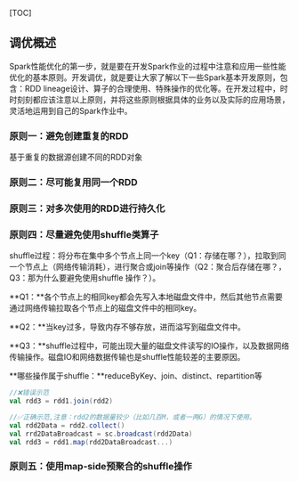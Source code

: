 [TOC]

## 调优概述

Spark性能优化的第一步，就是要在开发Spark作业的过程中注意和应用一些性能优化的基本原则。开发调优，就是要让大家了解以下一些Spark基本开发原则，包含：RDD lineage设计、算子的合理使用、特殊操作的优化等。在开发过程中，时时刻刻都应该注意以上原则，并将这些原则根据具体的业务以及实际的应用场景，灵活地运用到自己的Spark作业中。

### 原则一：避免创建重复的RDD

基于重复的数据源创建不同的RDD对象

### 原则二：尽可能复用同一个RDD

### 原则三：对多次使用的RDD进行持久化

### 原则四：尽量避免使用shuffle类算子

shuffle过程：将分布在集中多个节点上同一个key（Q1：存储在哪？），拉取到同一个节点上（网络传输消耗），进行聚合或join等操作（Q2：聚合后存储在哪？，Q3：那为什么要避免使用shuffle 操作？）。

**Q1：**各个节点上的相同key都会先写入本地磁盘文件中，然后其他节点需要通过网络传输拉取各个节点上的磁盘文件中的相同key。

**Q2：**当key过多，导致内存不够存放，进而溢写到磁盘文件中。

**Q3：**shuffle过程中，可能出现大量的磁盘文件读写的IO操作，以及数据网络传输操作。磁盘IO和网络数据传输也是shuffle性能较差的主要原因。

**哪些操作属于shuffle：**reduceByKey、join、distinct、repartition等

```scala
//❌错误示范
val rdd3 = rdd1.join(rdd2)

//✅正确示范,注意：rdd2的数据量较少（比如几百M，或者一两G）的情况下使用。
val rdd2Data = rdd2.collect()
val rrd2DataBroadcast = sc.broadcast(rdd2Data)
val rdd3 = rdd1.map(rdd2DataBroadcast...)
```

### 原则五：使用map-side预聚合的shuffle操作













